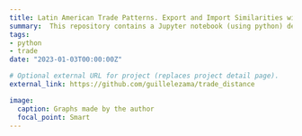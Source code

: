 ```yaml
---
title: Latin American Trade Patterns. Export and Import Similarities with Global Partners
summary:  This repository contains a Jupyter notebook (using python) designed for analyzing trade relationships between six Latin American countries and other countries worldwide. The analysis focuses on the exports and imports of goods at the ISIC Rev. 4 level using data from UN Comtrade for the year 1995.
tags:
- python
- trade
date: "2023-01-03T00:00:00Z"

# Optional external URL for project (replaces project detail page).
external_link: https://github.com/guillelezama/trade_distance

image: 
  caption: Graphs made by the author
  focal_point: Smart
---
```

